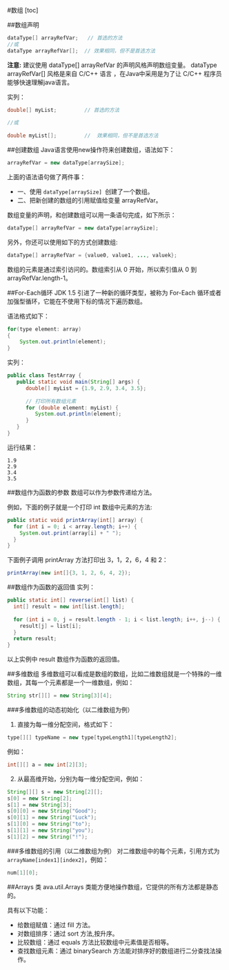 #数组
[toc]

##数组声明

```java
dataType[] arrayRefVar;   // 首选的方法
//或
dataType arrayRefVar[];  // 效果相同，但不是首选方法
```
**注意:** 建议使用 dataType[] arrayRefVar 的声明风格声明数组变量。 dataType arrayRefVar[] 风格是来自 C/C\++ 语言 ，在Java中采用是为了让 C/C++ 程序员能够快速理解java语言。

实列：
```java
double[] myList;         // 首选的方法
 
//或
 
double myList[];         //  效果相同，但不是首选方法
```

##创建数组
Java语言使用new操作符来创建数组，语法如下：
```java
arrayRefVar = new dataType[arraySize];
```
上面的语法语句做了两件事：
* 一、使用 `dataType[arraySize] `创建了一个数组。
* 二、把新创建的数组的引用赋值给变量 arrayRefVar。

数组变量的声明，和创建数组可以用一条语句完成，如下所示：
```java
dataType[] arrayRefVar = new dataType[arraySize];
```

另外，你还可以使用如下的方式创建数组:
```java
dataType[] arrayRefVar = {value0, value1, ..., valuek};
```
数组的元素是通过索引访问的。数组索引从 0 开始，所以索引值从 0 到 arrayRefVar.length-1。

##For-Each循环
JDK 1.5 引进了一种新的循环类型，被称为 For-Each 循环或者加强型循环，它能在不使用下标的情况下遍历数组。

语法格式如下：
```java
for(type element: array)
{
    System.out.println(element);
}
```
实列：
```java
public class TestArray {
   public static void main(String[] args) {
      double[] myList = {1.9, 2.9, 3.4, 3.5};
 
      // 打印所有数组元素
      for (double element: myList) {
         System.out.println(element);
      }
   }
}
```
运行结果：
```
1.9
2.9
3.4
3.5
```

##数组作为函数的参数
数组可以作为参数传递给方法。

例如，下面的例子就是一个打印 int 数组中元素的方法:
```java
public static void printArray(int[] array) {
  for (int i = 0; i < array.length; i++) {
    System.out.print(array[i] + " ");
  }
}
```

下面例子调用 printArray 方法打印出 3，1，2，6，4 和 2：
```java
printArray(new int[]{3, 1, 2, 6, 4, 2});
```

##数组作为函数的返回值
实列：
```java
public static int[] reverse(int[] list) {
  int[] result = new int[list.length];
 
  for (int i = 0, j = result.length - 1; i < list.length; i++, j--) {
    result[j] = list[i];
  }
  return result;
}
```
以上实例中 result 数组作为函数的返回值。

##多维数组
多维数组可以看成是数组的数组，比如二维数组就是一个特殊的一维数组，其每一个元素都是一个一维数组，例如：
```java
String str[][] = new String[3][4];
```
###多维数组的动态初始化（以二维数组为例）
1. 直接为每一维分配空间，格式如下：
```java
type[][] typeName = new type[typeLength1][typeLength2];
```
例如：
```java
int[][] a = new int[2][3];
```
2. 从最高维开始，分别为每一维分配空间，例如：
```java
String[][] s = new String[2][];
s[0] = new String[2];
s[1] = new String[3];
s[0][0] = new String("Good");
s[0][1] = new String("Luck");
s[1][0] = new String("to");
s[1][1] = new String("you");
s[1][2] = new String("!");
```

###多维数组的引用（以二维数组为例）
对二维数组中的每个元素，引用方式为 `arrayName[index1][index2]`，例如：
```java
num[1][0];
```

##Arrays 类
ava.util.Arrays 类能方便地操作数组，它提供的所有方法都是静态的。

具有以下功能：
* 给数组赋值：通过 fill 方法。
* 对数组排序：通过 sort 方法,按升序。
* 比较数组：通过 equals 方法比较数组中元素值是否相等。
* 查找数组元素：通过 binarySearch 方法能对排序好的数组进行二分查找法操作。